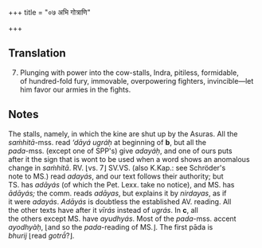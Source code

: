 +++
title = "०७ अभि गोत्राणि"

+++
## Translation
7. Plunging with power into the cow-stalls, Indra, pitiless, formidable,  
of hundred-fold fury, immovable, overpowering fighters, invincible—let  
him favor our armies in the fights.

## Notes
The stalls, namely, in which the kine are shut up by the Asuras. All the  
*saṁhitā*-mss. read *‘dāyá ugráḥ* at beginning of **b**, but all the  
*pada*-mss. (except one of SPP's) give *adayáḥ*, and one of ours puts  
after it the sign that is wont to be used when a word shows an anomalous  
change in *saṁhitā*. RV. ⌊vs. 7⌋ SV.VS. (also K.Kap.: see Schröder's  
note to MS.) read *adayás*, and our text follows their authority; but  
TS. has *adāyás* (of which the Pet. Lexx. take no notice), and MS. has  
*ādāyás;* the comm. reads *adāyas*, but explains it by *nirdayas*, as if  
it were *adayás*. *Adāyás* is doubtless the established AV. reading. All  
the other texts have after it *vīrás* instead of *ugrás*. In **c**, all  
the others except MS. have *ayudhyás*. Most of the *pada*-mss. accent  
*ayodhyàḥ*, ⌊and so the *pada*-reading of MS.⌋. The first pāda is  
*bhurij* ⌊read *gotrā́*?⌋.
